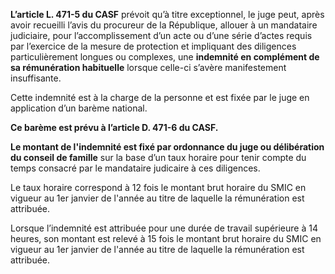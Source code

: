 **L’article L. 471-5 du CASF** prévoit qu’à titre exceptionnel, le juge peut, après avoir recueilli l’avis du procureur de la République, allouer à un mandataire judiciaire, pour l’accomplissement d’un acte ou d’une série d’actes requis par l’exercice de la mesure de protection et impliquant des diligences particulièrement longues ou complexes, une **indemnité en complément de sa rémunération habituelle** lorsque celle-ci s’avère manifestement insuffisante.
<br/>

Cette indemnité est à la charge de la personne et est fixée par le juge en application d’un barème national.
<br/>

**Ce barème est prévu à l’article D. 471-6 du CASF.**
<br/>

**Le montant de l'indemnité est fixé par ordonnance du juge ou délibération du conseil de famille** sur la base d’un taux horaire pour tenir compte du temps consacré par le mandataire judicaire à ces diligences.
<br/>

Le taux horaire correspond à 12 fois le montant brut horaire du SMIC en vigueur au 1er janvier de l'année au titre de laquelle la rémunération est attribuée.
<br/>

Lorsque l’indemnité est attribuée pour une durée de travail supérieure à 14 heures, son montant est relevé à 15 fois le montant brut horaire du SMIC en vigueur au 1er janvier de l'année au titre de laquelle la rémunération est attribuée.
